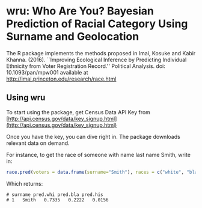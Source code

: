 # wru: Who Are You? Bayesian Prediction of Racial Category Using Surname and Geolocation

The R package implements the methods proposed in Imai, Kosuke and Kabir Khanna. (2016). ``Improving Ecological Inference by Predicting Individual Ethnicity from Voter Registration Record.'' Political Analysis. doi: 10.1093/pan/mpw001 available at http://imai.princeton.edu/research/race.html

## Using wru

To start using the package, get Census Data API Key from [http://api.census.gov/data/key_signup.html](http://api.census.gov/data/key_signup.html)

Once you have the key, you can dive right in. The package downloads relevant data on demand.

For instance, to get the race of someone with name last name Smith, write in: 

```r
race.pred(voters = data.frame(surname="Smith"), races = c("white", "black", "latino"), census = "tract", census.key = "65b30624e3c6d0e4b6ebfbde95dd951b6732c69b", demo = TRUE, surname.only=TRUE)
```
Which returns:
```
# surname pred.whi pred.bla pred.his
# 1   Smith   0.7335   0.2222   0.0156
```

